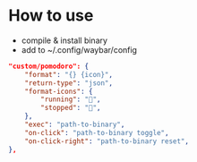 # How to use

* compile & install binary
* add to ~/.config/waybar/config

```json
"custom/pomodoro": {
	"format": "{} {icon}",
	"return-type": "json",
	"format-icons": {
		"running": "󰔟",
		"stopped": "󱦠",
	},
	"exec": "path-to-binary",
	"on-click": "path-to-binary toggle",
	"on-click-right": "path-to-binary reset",
},
```

